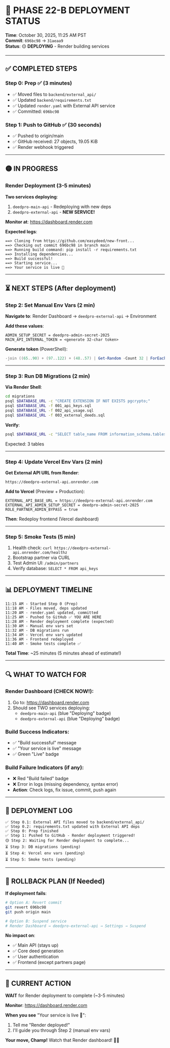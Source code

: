 # 🚀 PHASE 22-B DEPLOYMENT STATUS

**Time**: October 30, 2025, 11:25 AM PST  
**Commit**: `696bc98` → `31aeaa9`  
**Status**: 🟡 **DEPLOYING** - Render building services

---

## ✅ **COMPLETED STEPS**

### **Step 0: Prep** ✅ (3 minutes)
- ✅ Moved files to `backend/external_api/`
- ✅ Updated `backend/requirements.txt`
- ✅ Updated `render.yaml` with External API service
- ✅ Committed: `696bc98`

### **Step 1: Push to GitHub** ✅ (30 seconds)
- ✅ Pushed to origin/main
- ✅ GitHub received: 27 objects, 19.05 KiB
- ✅ Render webhook triggered

---

## 🟡 **IN PROGRESS**

### **Render Deployment** (3-5 minutes)
**Two services deploying**:
1. `deedpro-main-api` - Redeploying with new deps
2. `deedpro-external-api` - **NEW SERVICE!**

**Monitor at**: https://dashboard.render.com

**Expected logs**:
```
==> Cloning from https://github.com/easydeed/new-front...
==> Checking out commit 696bc98 in branch main
==> Running build command: pip install -r requirements.txt
==> Installing dependencies...
==> Build successful!
==> Starting service...
==> Your service is live 🎉
```

---

## ⏳ **NEXT STEPS** (After deployment)

### **Step 2: Set Manual Env Vars** (2 min)
**Navigate to**: Render Dashboard → `deedpro-external-api` → Environment

**Add these values**:
```
ADMIN_SETUP_SECRET = deedpro-admin-secret-2025
MAIN_API_INTERNAL_TOKEN = <generate 32-char token>
```

**Generate token** (PowerShell):
```powershell
-join ((65..90) + (97..122) + (48..57) | Get-Random -Count 32 | ForEach-Object {[char]$_})
```

---

### **Step 3: Run DB Migrations** (2 min)
**Via Render Shell**:
```bash
cd migrations
psql $DATABASE_URL -c "CREATE EXTENSION IF NOT EXISTS pgcrypto;"
psql $DATABASE_URL -f 001_api_keys.sql
psql $DATABASE_URL -f 002_api_usage.sql
psql $DATABASE_URL -f 003_external_deeds.sql
```

**Verify**:
```bash
psql $DATABASE_URL -c "SELECT table_name FROM information_schema.tables WHERE table_name IN ('api_keys', 'api_usage', 'external_deeds');"
```

Expected: 3 tables

---

### **Step 4: Update Vercel Env Vars** (2 min)
**Get External API URL from Render**:
```
https://deedpro-external-api.onrender.com
```

**Add to Vercel** (Preview + Production):
```
EXTERNAL_API_BASE_URL = https://deedpro-external-api.onrender.com
EXTERNAL_API_ADMIN_SETUP_SECRET = deedpro-admin-secret-2025
ROLE_PARTNER_ADMIN_BYPASS = true
```

**Then**: Redeploy frontend (Vercel dashboard)

---

### **Step 5: Smoke Tests** (5 min)
1. Health check: `curl https://deedpro-external-api.onrender.com/healthz`
2. Bootstrap partner via CURL
3. Test Admin UI: `/admin/partners`
4. Verify database: `SELECT * FROM api_keys`

---

## 📊 **DEPLOYMENT TIMELINE**

```
11:15 AM - Started Step 0 (Prep)
11:18 AM - Files moved, deps updated
11:20 AM - render.yaml updated, committed
11:25 AM - Pushed to GitHub ✅ YOU ARE HERE
11:28 AM - Render deployment complete (expected)
11:30 AM - Manual env vars set
11:32 AM - DB migrations run
11:34 AM - Vercel env vars updated
11:36 AM - Frontend redeployed
11:40 AM - Smoke tests complete ✅
```

**Total Time**: ~25 minutes (5 minutes ahead of estimate!)

---

## 🔍 **WHAT TO WATCH FOR**

### **Render Dashboard** (CHECK NOW!):
1. Go to: https://dashboard.render.com
2. Should see TWO services deploying:
   - `deedpro-main-api` (blue "Deploying" badge)
   - `deedpro-external-api` (blue "Deploying" badge)

### **Build Success Indicators**:
- ✅ "Build successful" message
- ✅ "Your service is live" message
- ✅ Green "Live" badge

### **Build Failure Indicators** (if any):
- ❌ Red "Build failed" badge
- ❌ Error in logs (missing dependency, syntax error)
- **Action**: Check logs, fix issue, commit, push again

---

## 📝 **DEPLOYMENT LOG**

```
✅ Step 0.1: External API files moved to backend/external_api/
✅ Step 0.2: requirements.txt updated with External API deps
✅ Step 0: Prep finished
✅ Step 1: Pushed to GitHub - Render deployment triggered!
🟡 Step 2: Waiting for Render deployment to complete...
⏳ Step 3: DB migrations (pending)
⏳ Step 4: Vercel env vars (pending)
⏳ Step 5: Smoke tests (pending)
```

---

## 🚨 **ROLLBACK PLAN** (If Needed)

**If deployment fails**:
```bash
# Option A: Revert commit
git revert 696bc98
git push origin main

# Option B: Suspend service
# Render Dashboard → deedpro-external-api → Settings → Suspend
```

**No impact on**:
- ✅ Main API (stays up)
- ✅ Core deed generation
- ✅ User authentication
- ✅ Frontend (except partners page)

---

## 🎯 **CURRENT ACTION**

**WAIT** for Render deployment to complete (~3-5 minutes)

**Monitor**: https://dashboard.render.com

**When you see** "Your service is live 🎉":
1. Tell me "Render deployed!"
2. I'll guide you through Step 2 (manual env vars)

**Your move, Champ!** Watch that Render dashboard! 👀🚀

